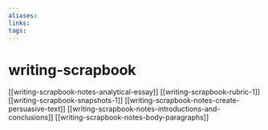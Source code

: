 ```yaml
---
aliases: 
links: 
tags: 
---
```

# writing-scrapbook

[[writing-scrapbook-notes-analytical-essay]]
[[writing-scrapbook-rubric-1]]
[[writing-scrapbook-snapshots-1]]
[[writing-scrapbook-notes-create-persuasive-text]]
[[writing-scrapbook-notes-introductions-and-conclusions]]
[[writing-scrapbook-notes-body-paragraphs]]
